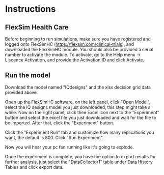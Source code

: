 # Instructions

## FlexSim Health Care

Before beginning to run simulations, make sure you have registered and logged onto FlexSimHC (https://flexsim.com/clinical-trials), and downloaded the FlexSimHC module. You should also be provided a serial number to activate the module. To activate, go to the Help menu -> Liscence Activation, and provide the Activation ID and click Activate. 

## Run the model

Download the model named "IQdesigns" and the xlsx decision grid data provided above. 

Open up the FlexSimHC software, on the left panel, click "Open Model", select the IQ designs model you just downloaded, this step might take a while. Now on the right panel, click thee Excel icon next to the "Experiment" button and select the excel file you just downloaded and wait for the file to be imported. After that, click the "Experiment" button. 

Click the "Experiment Run" tab and customize how many replications you want, the default is 800. Click "Run Experiment". 

Now you will hear your pc fan running like it's going to explode. 

Once the experiment is complete, you have the option to export results for further analysis, just select the "DataCollector1" table under Data History Tables and click export data. 










